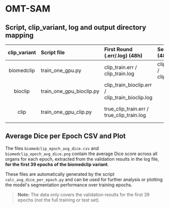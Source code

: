 # OMT-SAM

## Script, clip_variant, log and output directory mapping

| clip_variant | Script file                | First Round (.err/.log) (48h)                              | Second Round (48h)                  | Output directory                                              |
|:------------:|:--------------------------|:-----------------------------------------------|:-------------------------------------|:------------------------------------------------------------|
| biomedclip   | train_one_gpu.py          | clip_train.err / clip_train.log                | clip_train_2nd.err / clip_train_2nd.log | work_dir/MedSAM-ViT-B_MSFalse_oneneckFalse_use_clip_20250616-0933/ |
| bioclip      | train_one_gpu_bioclip.py   | clip_train_bioclip.err / clip_train_bioclip.log|                                      | work_dir/MedSAM-ViT-B_MSFalse_oneneckFalse_use_clip_20250617-1643/ |
| clip         | train_one_gpu_clip.py      | true_clip_train.err / true_clip_train.log      |                                      | work_dir/MedSAM-ViT-B_MSFalse_oneneckFalse_use_clip_20250617-1449/ |


## Average Dice per Epoch CSV and Plot

The files `biomedclip_epoch_avg_dice.csv` and `biomedclip_epoch_avg_dice.png` contain the average Dice score across all organs for each epoch, extracted from the validation results in the log file, **for the first 39 epochs of the biomedclip variant**.

These files are automatically generated by the script `calc_avg_dice_per_epoch.py` and can be used for further analysis or plotting the model's segmentation performance over training epochs.

> **Note:**
> The data only covers the validation results for the first 39 epochs (not the full training or test set).


